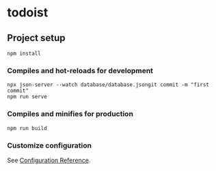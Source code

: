 # todoist

## Project setup
```
npm install
```

### Compiles and hot-reloads for development
```
npx json-server --watch database/database.jsongit commit -m "first commit"
npm run serve
```

### Compiles and minifies for production
```
npm run build
```

### Customize configuration
See [Configuration Reference](https://cli.vuejs.org/config/).
